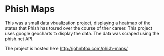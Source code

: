 # Phish Maps

This was a small data visualization project, displaying a heatmap of the states that Phish has toured over the course of their career.
This project uses google geocharts to display the data.  The data was scraped using the phish.net API.

The project is hosted here http://johnbfox.com/phish-maps/
